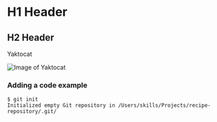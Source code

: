 # H1 Header
## H2 Header
Yaktocat

![Image of Yaktocat](https://octodex.github.com/images/yaktocat.png)

### Adding a code example
```
$ git init
Initialized empty Git repository in /Users/skills/Projects/recipe-repository/.git/
```
